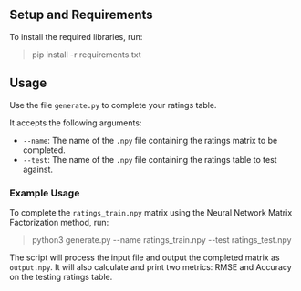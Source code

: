## Setup and Requirements

To install the required libraries, run:
  > pip install -r requirements.txt


## Usage

Use the file `generate.py` to complete your ratings table. 

It accepts the following arguments:
- `--name`: The name of the `.npy` file containing the ratings matrix to be completed.
- `--test`: The name of the `.npy` file containing the ratings table to test against.

### Example Usage

To complete the `ratings_train.npy` matrix using the Neural Network Matrix Factorization method, run:
  > python3 generate.py --name ratings_train.npy --test ratings_test.npy

The script will process the input file and output the completed matrix as `output.npy`. It will also calculate and print two metrics: RMSE and Accuracy on the testing ratings table.